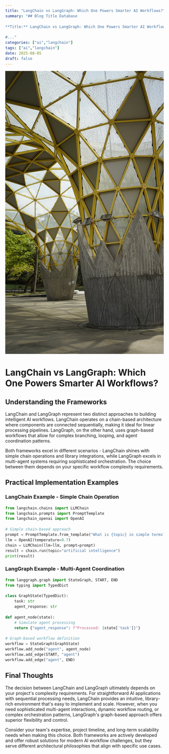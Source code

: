 ```yaml
---
title: "LangChain vs LangGraph: Which One Powers Smarter AI Workflows?"
summary: "## Blog Title Database

**Title:** LangChain vs LangGraph: Which One Powers Smarter AI Workflows?

#..."
categories: ["ai","langchain"]
tags: ["ai","langchain"]
date: 2025-08-05
draft: false
---
```

![landscape](cover.jpg "Photos by nenjo")
# LangChain vs LangGraph: Which One Powers Smarter AI Workflows?

## Understanding the Frameworks

LangChain and LangGraph represent two distinct approaches to building intelligent AI workflows. LangChain operates on a chain-based architecture where components are connected sequentially, making it ideal for linear processing pipelines. LangGraph, on the other hand, uses graph-based workflows that allow for complex branching, looping, and agent coordination patterns.

Both frameworks excel in different scenarios - LangChain shines with simple chain operations and library integrations, while LangGraph excels in multi-agent systems requiring sophisticated orchestration. The choice between them depends on your specific workflow complexity requirements.

## Practical Implementation Examples

### LangChain Example - Simple Chain Operation
```python
from langchain.chains import LLMChain
from langchain.prompts import PromptTemplate
from langchain_openai import OpenAI

# Simple chain-based approach
prompt = PromptTemplate.from_template("What is {topic} in simple terms?")
llm = OpenAI(temperature=0.7)
chain = LLMChain(llm=llm, prompt=prompt)
result = chain.run(topic="artificial intelligence")
print(result)
```

### LangGraph Example - Multi-Agent Coordination
```python
from langgraph.graph import StateGraph, START, END
from typing import TypedDict

class GraphState(TypedDict):
    task: str
    agent_response: str

def agent_node(state):
    # Simulate agent processing
    return {"agent_response": f"Processed: {state['task']}"}

# Graph-based workflow definition
workflow = StateGraph(GraphState)
workflow.add_node("agent", agent_node)
workflow.add_edge(START, "agent")
workflow.add_edge("agent", END)
```

## Final Thoughts

The decision between LangChain and LangGraph ultimately depends on your project's complexity requirements. For straightforward AI applications with sequential processing needs, LangChain provides an intuitive, library-rich environment that's easy to implement and scale. However, when you need sophisticated multi-agent interactions, dynamic workflow routing, or complex orchestration patterns, LangGraph's graph-based approach offers superior flexibility and control.

Consider your team's expertise, project timeline, and long-term scalability needs when making this choice. Both frameworks are actively developed and offer robust solutions for modern AI workflow challenges, but they serve different architectural philosophies that align with specific use cases.
    